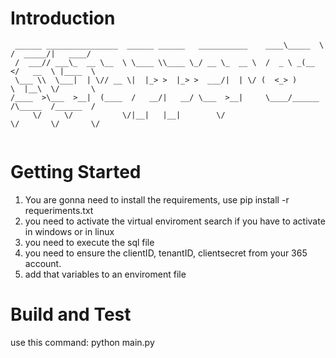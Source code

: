 # Introduction 

```
 ______ ________________  ______ ______   ___________    ____\_____  \ /  _____/|   ____/
 /  ___// ___\_  __ \__  \ \____ \\____ \_/ __ \_  __ \  /  _ \ _(__  </   __  \ |____  \ 
 \___ \\  \___|  | \// __ \|  |_> >  |_> >  ___/|  | \/ (  <_> )       \  |__\  \/       \
/____  >\___  >__|  (____  /   __/|   __/ \___  >__|     \____/______  /\_____  /______  /
     \/     \/           \/|__|   |__|        \/                     \/       \/       \/ 


```
# Getting Started
1. You are gonna need to install the requirements, use pip install -r requeriments.txt
2. you need to activate the virtual enviroment search if you have to activate in windows or in linux
3. you need to execute the  sql file
4. you need to ensure the clientID, tenantID, clientsecret from your 365 account.
5. add that variables to an enviroment file

# Build and Test
use this command: python main.py



